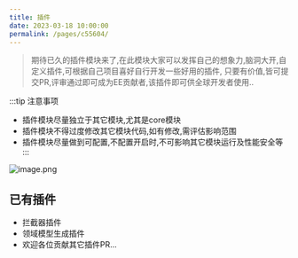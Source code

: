 ```yaml
---
title: 插件
date: 2023-03-18 10:00:00
permalink: /pages/c55604/
---
```

> 期待已久的插件模块来了,在此模块大家可以发挥自己的想象力,脑洞大开,自定义插件,可根据自己项目喜好自行开发一些好用的插件, 只要有价值,皆可提交PR,评审通过即可成为EE贡献者,该插件即可供全球开发者使用..

:::tip 注意事项
- 插件模块尽量独立于其它模块,尤其是core模块
- 插件模块不得过度修改其它模块代码,如有修改,需评估影响范围
- 插件模块尽量做到可配置,不配置开启时,不可影响其它模块运行及性能安全等
  :::

![image.png](https://iknow.hs.net/9c6b157d-4b22-4099-b110-92e318de1d6d.png)

## 已有插件
- 拦截器插件
- 领域模型生成插件
- 欢迎各位贡献其它插件PR...